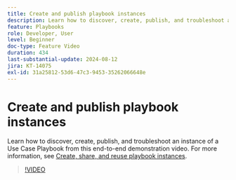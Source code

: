 ```yaml
---
title: Create and publish playbook instances
description: Learn how to discover, create, publish, and troubleshoot an instance of a Use Case Playbook from this end-to-end demonstration video.
feature: Playbooks
role: Developer, User
level: Beginner
doc-type: Feature Video
duration: 434
last-substantial-update: 2024-08-12
jira: KT-14075
exl-id: 31a25812-53d6-47c3-9453-35262066648e
---
```

# Create and publish playbook instances

Learn how to discover, create, publish, and troubleshoot an instance of a Use Case Playbook from this end-to-end demonstration video. For more information, see [Create, share, and reuse playbook instances](https://experienceleague.adobe.com/docs/experience-platform/use-case-playbooks/playbooks/create-share-reuse.html).

>[!VIDEO](https://video.tv.adobe.com/v/3427058/?learn=on)
